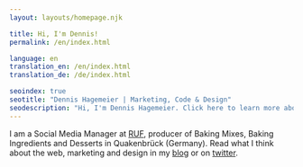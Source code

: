 ```yaml
--- 
layout: layouts/homepage.njk

title: Hi, I'm Dennis!
permalink: /en/index.html

language: en
translation_en: /en/index.html
translation_de: /de/index.html

seoindex: true
seotitle: "Dennis Hagemeier | Marketing, Code & Design"
seodescription: "Hi, I'm Dennis Hagemeier. Click here to learn more about marketing, code and design."
--- 
```

I am a Social Media Manager at <a href="https://www.ruf.eu" target="_blank" rel="noopener">RUF</a>, producer of Baking Mixes, Baking Ingredients and Desserts in Quakenbrück (Germany).
Read what I think about the web, marketing and design in my [blog](/en/articles/) or on <a href="https://twitter.com/DennisView" target="_blank" rel="noopener">twitter</a>.